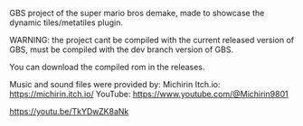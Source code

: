 <p>GBS project of the super mario bros demake, made to showcase the dynamic tiles/metatiles plugin.</p>
<p>WARNING: the project cant be compiled with the current released version of GBS, must be compiled with the dev branch version of GBS.</p>
<p>You can download the compiled rom in the releases.</p> 

Music and sound files were provided by:
Michirin
Itch.io: https://michirin.itch.io/
YouTube: https://www.youtube.com/@Michirin9801

https://youtu.be/TkYDwZK8aNk


